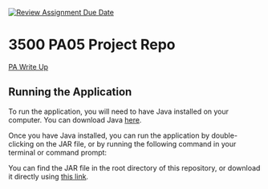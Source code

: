 [![Review Assignment Due Date](https://classroom.github.com/assets/deadline-readme-button-24ddc0f5d75046c5622901739e7c5dd533143b0c8e959d652212380cedb1ea36.svg)](https://classroom.github.com/a/x6ckGcN8)
# 3500 PA05 Project Repo

[PA Write Up](https://markefontenot.notion.site/PA-05-8263d28a81a7473d8372c6579abd6481)


## Running the Application

To run the application, you will need to have Java installed on your computer. You can download Java [here](https://www.java.com/en/download/).

Once you have Java installed, you can run the application by double-clicking on the JAR file, or by running the following command in your terminal or command prompt:


You can find the JAR file in the root directory of this repository, or download it directly using [this link](https://github.com/CS-3500-OOD/pa05-badesign.git).

